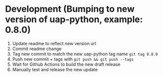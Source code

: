 # Development (Bumping to new version of uap-python, example: 0.8.0)
1. Update readme to reflect new version url
2. Commit readme change
3. Tag new commit to match the new uap-python tag name `git tag 0.8.0`
4. Push new commit + tags with `git push && git push --tags`
5. Wait for Github Actions to build the new draft release
6. Manually test and release the new update